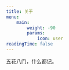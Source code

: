 ```yaml
---
title: 关于
menu:
    main:
        weight: -90
        params:
            icon: user
readingTime: false
---
```


五花八门，什么都记。